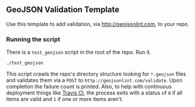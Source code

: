 ## GeoJSON Validation Template

Use this template to add validation, via http://geojsonlint.com, to your repo.

### Running the script

There is a `test_geojson` script in the root of the repo. Run it.

    ./test_geojson

This script crawls the repo's directory structure looking for `*.geojson` files and validates them via a `POST` to `http://geojsonlint.com/validate`. Upon completion the failure count is printed. Also, to help with continuous deployment things like [Travis CI](https://travis-ci.org/), the process exits with a status of `0` if all items are valid and `1` if one or more items aren't.
